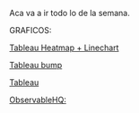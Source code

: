 Aca va a ir todo lo de la semana. 

GRAFICOS: 

[Tableau Heatmap + Linechart](https://mdanielaraffom.github.io/infovis/s1/c1tableau.html)

[Tableau bump](https://mdanielaraffom.github.io/infovis/s1/bump-rawgraphics.html)

[Tableau](https://mdanielaraffom.github.io/infovis/s1/streamg.html)

[ObservableHQ:](https://mdanielaraffom.github.io/infovis/s1/obserHQ-lanzamientos.html) 

